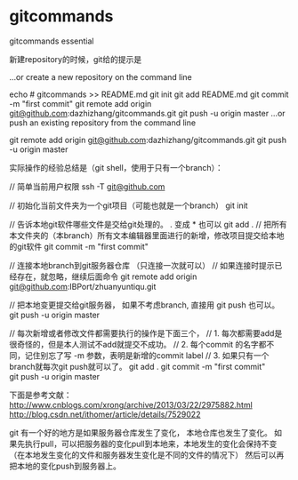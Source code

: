 # gitcommands
gitcommands essential

新建repository的时候，git给的提示是

…or create a new repository on the command line


echo # gitcommands >> README.md
git init
git add README.md
git commit -m "first commit"
git remote add origin git@github.com:dazhizhang/gitcommands.git
git push -u origin master
…or push an existing repository from the command line


git remote add origin git@github.com:dazhizhang/gitcommands.git
git push -u origin master

实际操作的经验总结是（git shell，使用于只有一个branch）：

// 简单当前用户权限
ssh -T git@github.com

// 初始化当前文件夹为一个git项目（可能也就是一个branch）
git init

// 告诉本地git软件哪些文件是交给git处理的。 . 变成 * 也可以
git add . 
// 把所有本文件夹的（本branch）所有文本编辑器里面进行的新增，修改项目提交给本地的git软件
git commit -m "first commit"

// 连接本地branch到git服务器仓库 （只连接一次就可以）
// 如果连接时提示已经存在，就忽略，继续后面命令
git remote add origin git@github.com:IBPort/zhuanyuntiqu.git

// 把本地变更提交给git服务器， 如果不考虑branch, 直接用 git push 也可以。
git push -u origin master

// 每次新增或者修改文件都需要执行的操作是下面三个，
// 1. 每次都需要add是很奇怪的，但是本人测试不add就提交不成功。
// 2. 每个commit 的名字都不同，记住别忘了写 -m 参数，表明是新增的commit label
// 3. 如果只有一个branch就每次git push就可以了。
git add .
git commit -m "first commit"  
git push -u origin master

下面是参考文献：
http://www.cnblogs.com/xrong/archive/2013/03/22/2975882.html
http://blog.csdn.net/ithomer/article/details/7529022

git 有一个好的地方是如果服务器仓库发生了变化，
本地仓库也发生了变化。
如果先执行pull，可以把服务器的变化pull到本地来，本地发生的变化会保持不变
（在本地发生变化的文件和服务器发生变化是不同的文件的情况下）
然后可以再把本地的变化push到服务器上。


